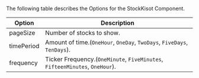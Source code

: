 ﻿ The following table describes the Options for the StockKisot Component.

   Option						|  Description																											
--------------------------------|-------------------------------------------------------------------------------------------
pageSize						| Number of stocks to show.														
timePeriod						| Amount of time.(<code>OneHour</code>, <code>OneDay</code>, <code>TwoDays</code>, <code>FiveDays</code>, <code>TenDays</code>).						
frequency						| Ticker Frequency.(<code>OneMinute</code>, <code>FiveMinutes</code>, <code>FifteenMinutes</code>, <code>OneHour</code>).															
